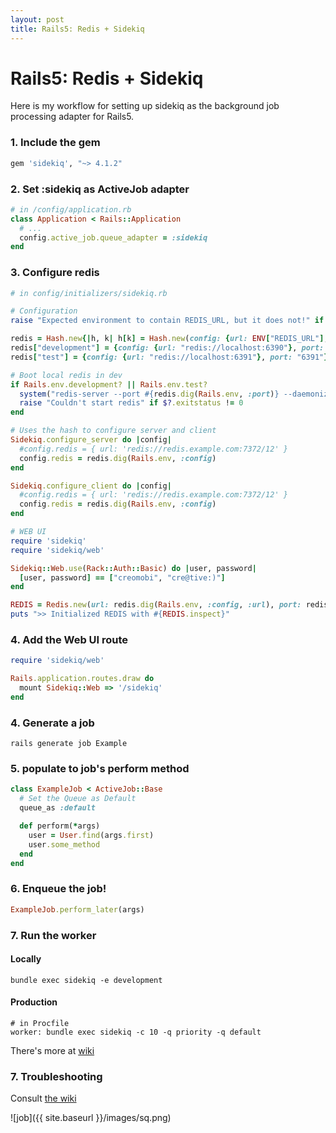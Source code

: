 ```yaml
---
layout: post
title: Rails5: Redis + Sidekiq
---
```

# Rails5: Redis + Sidekiq

Here is my workflow for setting up sidekiq as the background job processing adapter for Rails5.  

### 1. Include the gem

```ruby
gem 'sidekiq', "~> 4.1.2"
```

### 2. Set :sidekiq as ActiveJob adapter

```ruby
# in /config/application.rb
class Application < Rails::Application
  # ...
  config.active_job.queue_adapter = :sidekiq
end
```

### 3. Configure redis

```ruby
# in config/initializers/sidekiq.rb

# Configuration
raise "Expected environment to contain REDIS_URL, but it does not!" if !(Rails.env.development? || Rails.env.test?) && ENV["REDIS_URL"].blank?

redis = Hash.new{|h, k| h[k] = Hash.new(config: {url: ENV["REDIS_URL"], port: URI.parse(ENV["REDIS_URL"]).port}) }
redis["development"] = {config: {url: "redis://localhost:6390"}, port: "6390"}
redis["test"] = {config: {url: "redis://localhost:6391"}, port: "6391"}

# Boot local redis in dev
if Rails.env.development? || Rails.env.test?
  system("redis-server --port #{redis.dig(Rails.env, :port)} --daemonize yes")
  raise "Couldn't start redis" if $?.exitstatus != 0
end

# Uses the hash to configure server and client
Sidekiq.configure_server do |config|
  #config.redis = { url: 'redis://redis.example.com:7372/12' }
  config.redis = redis.dig(Rails.env, :config)
end

Sidekiq.configure_client do |config|
  #config.redis = { url: 'redis://redis.example.com:7372/12' }
  config.redis = redis.dig(Rails.env, :config)
end

# WEB UI
require 'sidekiq'
require 'sidekiq/web'

Sidekiq::Web.use(Rack::Auth::Basic) do |user, password|
  [user, password] == ["creomobi", "cre@tive:)"]
end

REDIS = Redis.new(url: redis.dig(Rails.env, :config, :url), port: redis.dig(Rails.env, :config, :port))
puts ">> Initialized REDIS with #{REDIS.inspect}"
```

### 4. Add the Web UI route

```ruby
require 'sidekiq/web'

Rails.application.routes.draw do
  mount Sidekiq::Web => '/sidekiq'
end
```

### 4. Generate a job

```
rails generate job Example
```

### 5. populate to job's perform method

```ruby
class ExampleJob < ActiveJob::Base
  # Set the Queue as Default
  queue_as :default

  def perform(*args)
    user = User.find(args.first)
    user.some_method
  end
end
```

### 6. Enqueue the job!

```ruby
ExampleJob.perform_later(args)
```

### 7. Run the worker
#### Locally

```
bundle exec sidekiq -e development
```

#### Production

```
# in Procfile
worker: bundle exec sidekiq -c 10 -q priority -q default
```

There's more at [wiki](https://github.com/mperham/sidekiq/wiki/Advanced-Options)

### 7. Troubleshooting
Consult [the wiki](https://github.com/mperham/sidekiq/wiki/Active+Job)

![job]({{ site.baseurl }}/images/sq.png)
